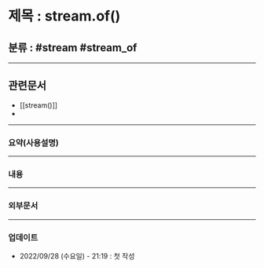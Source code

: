 # 제목 : stream.of()

## 분류 : #stream #stream_of

---
## 관련문서
- [[stream()]]
- 

----
### 요약(사용설명)

---
### 내용

----
### 외부문서


----
### 업데이트
-  2022/09/28 (수요일) - 21:19 : 첫 작성








